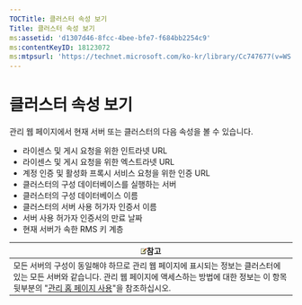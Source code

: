 ```yaml
---
TOCTitle: 클러스터 속성 보기
Title: 클러스터 속성 보기
ms:assetid: 'd1307d46-8fcc-4bee-bfe7-f684bb2254c9'
ms:contentKeyID: 18123072
ms:mtpsurl: 'https://technet.microsoft.com/ko-kr/library/Cc747677(v=WS.10)'
---
```


클러스터 속성 보기
==================

관리 웹 페이지에서 현재 서버 또는 클러스터의 다음 속성을 볼 수 있습니다.

-   라이센스 및 게시 요청을 위한 인트라넷 URL
-   라이센스 및 게시 요청을 위한 엑스트라넷 URL
-   계정 인증 및 활성화 프록시 서비스 요청을 위한 인증 URL
-   클러스터의 구성 데이터베이스를 실행하는 서버
-   클러스터의 구성 데이터베이스 이름
-   클러스터의 서버 사용 허가자 인증서 이름
-   서버 사용 허가자 인증서의 만료 날짜
-   현재 서버가 속한 RMS 키 계층

| ![](images/Cc747677.note(WS.10).gif)참고                                                                                                                                                                                                                 |
|---------------------------------------------------------------------------------------------------------------------------------------------------------------------------------------------------------------------------------------------------------------------------------------|
| 모든 서버의 구성이 동일해야 하므로 관리 웹 페이지에 표시되는 정보는 클러스터에 있는 모든 서버와 같습니다. 관리 웹 페이지에 액세스하는 방법에 대한 정보는 이 항목 뒷부분의 "[관리 홈 페이지 사용](https://technet.microsoft.com/6c155977-bd0e-47d6-ac65-1746cddb505e)"을 참조하십시오. |
